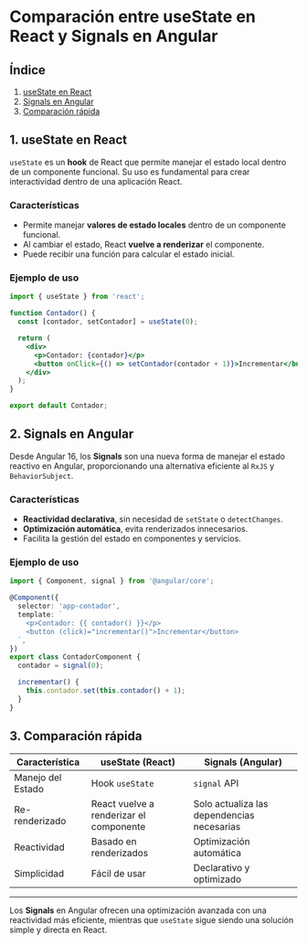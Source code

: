 # Comparación entre useState en React y Signals en Angular

## Índice
1. [useState en React](#usestate-en-react)
2. [Signals en Angular](#signals-en-angular)
3. [Comparación rápida](#comparación-rápida)

## 1. useState en React
`useState` es un **hook** de React que permite manejar el estado local dentro de un componente funcional. Su uso es fundamental para crear interactividad dentro de una aplicación React.

### Características
- Permite manejar **valores de estado locales** dentro de un componente funcional.
- Al cambiar el estado, React **vuelve a renderizar** el componente.
- Puede recibir una función para calcular el estado inicial.

### Ejemplo de uso
```jsx
import { useState } from 'react';

function Contador() {
  const [contador, setContador] = useState(0);

  return (
    <div>
      <p>Contador: {contador}</p>
      <button onClick={() => setContador(contador + 1)}>Incrementar</button>
    </div>
  );
}

export default Contador;
```

## 2. Signals en Angular
Desde Angular 16, los **Signals** son una nueva forma de manejar el estado reactivo en Angular, proporcionando una alternativa eficiente al `RxJS` y `BehaviorSubject`.

### Características
- **Reactividad declarativa**, sin necesidad de `setState` o `detectChanges`.
- **Optimización automática**, evita renderizados innecesarios.
- Facilita la gestión del estado en componentes y servicios.

### Ejemplo de uso
```typescript
import { Component, signal } from '@angular/core';

@Component({
  selector: 'app-contador',
  template: `
    <p>Contador: {{ contador() }}</p>
    <button (click)="incrementar()">Incrementar</button>
  `,
})
export class ContadorComponent {
  contador = signal(0);

  incrementar() {
    this.contador.set(this.contador() + 1);
  }
}
```

## 3. Comparación rápida

| Característica  | useState (React) | Signals (Angular) |
|---------------|----------------|-----------------|
| Manejo del Estado | Hook `useState` | `signal` API |
| Re-renderizado | React vuelve a renderizar el componente | Solo actualiza las dependencias necesarias |
| Reactividad | Basado en renderizados | Optimización automática |
| Simplicidad | Fácil de usar | Declarativo y optimizado |

---

Los **Signals** en Angular ofrecen una optimización avanzada con una reactividad más eficiente, mientras que `useState` sigue siendo una solución simple y directa en React.
